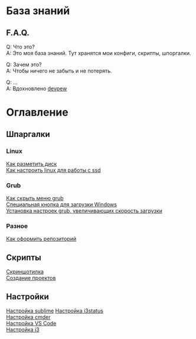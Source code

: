 # База знаний

## F.A.Q.
Q: Что это?  
A: Это моя база знаний. Тут хранятся мои конфиги, скрипты, шпоргалки.  

Q: Зачем это?  
A: Чтобы ничего не забыть и не потерять.  

Q: ...  
A: Вдохновлено [devpew](https://devpew.com/knowledgebase/)  

# Оглавление

## Шпаргалки

### Linux 
[Как разметить диск](https://github.com/w0rng/KnowlageBase/blob/master/library/disk_paricl.md)  
[Как настроить linux для работы с ssd](https://github.com/w0rng/KnowlageBase/blob/master/library/settings_for_ssd.md)  

### Grub
[Как скрыть меню grub](https://github.com/w0rng/KnowlageBase/blob/master/library/hide_menu_grub.md)  
[Специальная кнопка для загрузки Windows](https://github.com/w0rng/KnowlageBase/blob/master/library/button_for_windows.md)  
[Установка настроек grub, увеличивающих скорость загрузки](https://github.com/w0rng/KnowlageBase/blob/master/library/settings_grub.md)  

### Разное
[Как оформить репозиторий](https://github.com/w0rng/KnowlageBase/blob/master/library/how_to_make_repository.md)  


## Скрипты

[Скриншотилка](https://github.com/w0rng/KnowlageBase/blob/master/scripts/imgur-screenshot)  
[Создание проектов](https://github.com/w0rng/KnowlageBase/blob/master/scripts/np)  


## Настройки
[Настройка sublime](https://github.com/w0rng/KnowlageBase/tree/master/settings/sublime) 
[Настройка i3status](https://github.com/w0rng/KnowlageBase/blob/master/settings/i3status.conf)  
[Настройка cmder](https://github.com/w0rng/KnowlageBase/blob/master/settings/cmder.xml)  
[Настройка VS Code](https://github.com/w0rng/KnowlageBase/tree/master/settings/VSCODE)  
[Настройка i3](https://github.com/w0rng/KnowlageBase/tree/master/settings/i3)  